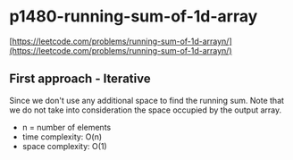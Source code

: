 # p1480-running-sum-of-1d-array
[https://leetcode.com/problems/running-sum-of-1d-arrayn/](https://leetcode.com/problems/running-sum-of-1d-arrayn/)

## First approach - Iterative

Since we don't use any additional space to find the running sum. Note that we do not take into consideration the space occupied by the output array.

- n = number of elements
- time complexity: O(n)
- space complexity: O(1)